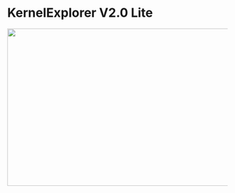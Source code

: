 # KernelExplorer V2.0 Lite

<img align="left" src="https://raw.githubusercontent.com/LunarResearch/SystemResearch/main/skin_.png" width="830" height="360">
